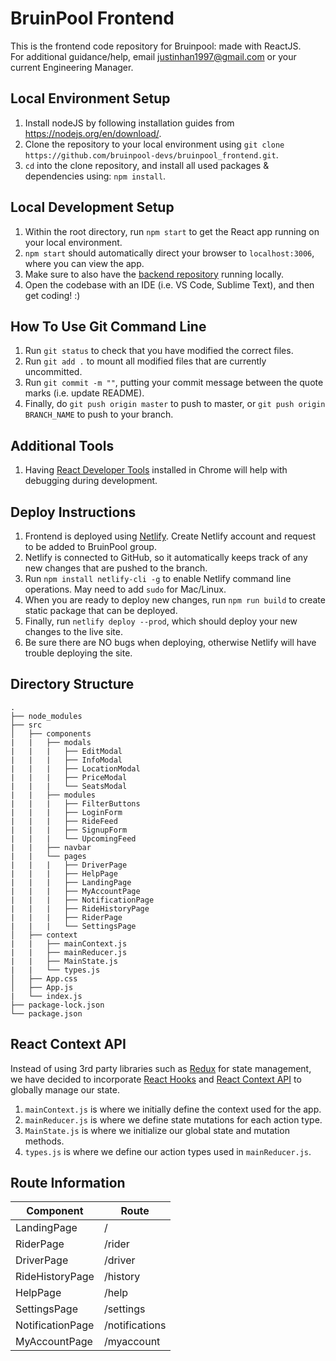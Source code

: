 # BruinPool Frontend

This is the frontend code repository for Bruinpool: made with ReactJS.<br>
For additional guidance/help, email justinhan1997@gmail.com or your current Engineering Manager.

## Local Environment Setup

1. Install nodeJS by following installation guides from https://nodejs.org/en/download/.
2. Clone the repository to your local environment using `git clone https://github.com/bruinpool-devs/bruinpool_frontend.git`.
3. `cd` into the clone repository, and install all used packages & dependencies using: `npm install`.

## Local Development Setup

1. Within the root directory, run `npm start` to get the React app running on your local environment.
2. `npm start` should automatically direct your browser to `localhost:3006`, where you can view the app.
3. Make sure to also have the [backend repository](https://github.com/bruinpool-devs/BruinPool_backEnd) running locally.
4. Open the codebase with an IDE (i.e. VS Code, Sublime Text), and then get coding! :)

## How To Use Git Command Line

1. Run `git status` to check that you have modified the correct files.
2. Run `git add .` to mount all modified files that are currently uncommitted.
3. Run `git commit -m ""`, putting your commit message between the quote marks (i.e. update README).
4. Finally, do `git push origin master` to push to master, or `git push origin BRANCH_NAME` to push to your branch.

## Additional Tools

1. Having [React Developer Tools](https://chrome.google.com/webstore/detail/react-developer-tools/fmkadmapgofadopljbjfkapdkoienihi?hl=en)
   installed in Chrome will help with debugging during development.

## Deploy Instructions

1. Frontend is deployed using [Netlify](https://www.netlify.com/). Create Netlify account and request to be added to BruinPool group.
2. Netlify is connected to GitHub, so it automatically keeps track of any new changes that are pushed to the branch.
3. Run `npm install netlify-cli -g` to enable Netlify command line operations. May need to add `sudo` for Mac/Linux.
4. When you are ready to deploy new changes, run `npm run build` to create static package that can be deployed.
5. Finally, run `netlify deploy --prod`, which should deploy your new changes to the live site.
6. Be sure there are NO bugs when deploying, otherwise Netlify will have trouble deploying the site.

## Directory Structure

    .
    ├── node_modules
    ├── src
    │   ├── components
    |   |   ├── modals
    |   |   |   ├── EditModal
    |   |   |   ├── InfoModal
    |   |   |   ├── LocationModal
    |   |   |   ├── PriceModal
    |   |   |   └── SeatsModal
    |   |   ├── modules
    |   |   |   ├── FilterButtons
    |   |   |   ├── LoginForm
    |   |   |   ├── RideFeed
    |   |   |   ├── SignupForm
    |   |   |   └── UpcomingFeed
    |   |   ├── navbar
    |   |   └── pages
    |   |   |   ├── DriverPage
    |   |   |   ├── HelpPage
    |   |   |   ├── LandingPage
    |   |   |   ├── MyAccountPage
    |   |   |   ├── NotificationPage
    |   |   |   ├── RideHistoryPage
    |   |   |   ├── RiderPage
    |   |   |   └── SettingsPage
    │   ├── context
    |   |   ├── mainContext.js
    |   |   ├── mainReducer.js
    |   |   ├── MainState.js
    |   |   └── types.js
    │   ├── App.css
    │   ├── App.js
    |   └── index.js
    ├── package-lock.json
    └── package.json

## React Context API

Instead of using 3rd party libraries such as [Redux](https://redux.js.org/) for state management, we have
decided to incorporate [React Hooks](https://reactjs.org/docs/hooks-intro.html) and
[React Context API](https://reactjs.org/docs/context.html) to globally manage our state.<br>

1. `mainContext.js` is where we initially define the context used for the app.
2. `mainReducer.js` is where we define state mutations for each action type.
3. `MainState.js` is where we initialize our global state and mutation methods.
4. `types.js` is where we define our action types used in `mainReducer.js`.

## Route Information

| Component        | Route          |
| ---------------- | -------------- |
| LandingPage      | /              |
| RiderPage        | /rider         |
| DriverPage       | /driver        |
| RideHistoryPage  | /history       |
| HelpPage         | /help          |
| SettingsPage     | /settings      |
| NotificationPage | /notifications |
| MyAccountPage    | /myaccount     |
